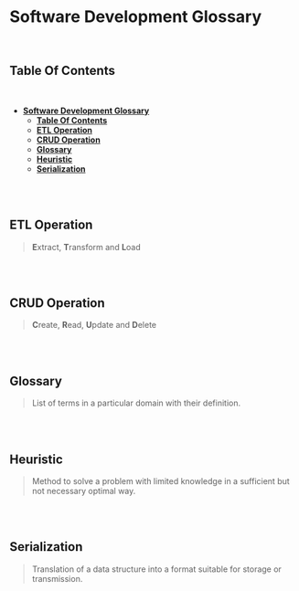 # **Software Development Glossary**
<br>

## **Table Of Contents**
<br>

- [**Software Development Glossary**](#software-development-glossary)
  - [**Table Of Contents**](#table-of-contents)
  - [**ETL Operation**](#etl-operation)
  - [**CRUD Operation**](#crud-operation)
  - [**Glossary**](#glossary)
  - [**Heuristic**](#heuristic)
  - [**Serialization**](#serialization)

<br>
<br>

## **ETL Operation**
> **E**xtract, **T**ransform and **L**oad

<br>
<br>

## **CRUD Operation**
> **C**reate, **R**ead, **U**pdate and **D**elete

<br>
<br>

## **Glossary**
> List of terms in a particular domain with their definition.

<br>
<br>

## **Heuristic**
> Method to solve a problem with limited knowledge in a sufficient but not necessary optimal way.

<br>
<br>

## **Serialization**
> Translation of a data structure into a format suitable for storage or transmission.
